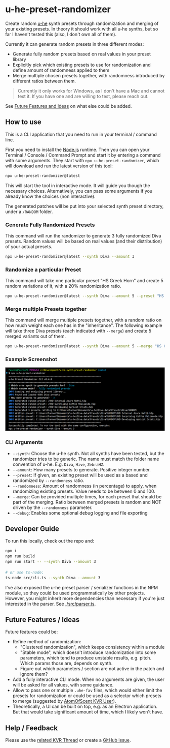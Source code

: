 # u-he-preset-randomizer

Create random [u-he](https://u-he.com/) synth presets through randomization and merging of your existing presets.
In theory it should work with all u-he synths, but so far I haven't tested this (also, I don't own all of them).

Currently it can generate random presets in three different modes:
* Generate fully random presets based on real values in your preset library
* Explicitly pick which existing presets to use for randomization and define amount of randomness applied to them
* Merge multiple chosen presets together, with randomness introduced by different ratios between them.

> Currently it only works for Windows, as I don't have a Mac and cannot test it. 
> If you have one and are willing to test, please reach out.

See [Future Features and Ideas](#future-features--ideas) on what else could be added.

## How to use

This is a CLI application that you need to run in your terminal / command line.

First you need to install the [Node.js](https://nodejs.org/en) runtime.
Then you can open your Terminal / Console / Command Prompt and start it by entering a command with some arguments.
They start with `npx u-he-preset-randomizer`, which will download and run the latest version of this tool:

```sh
npx u-he-preset-randomizer@latest
```

This will start the tool in interactive mode. It will guide you though the necessary choices.
Alternatively, you can pass some arguments if you already know the choices (non interactive).

The generated patches will be put into your selected synth preset directory, under a `/RANDOM` folder.

### Generate Fully Randomized Presets

This command will run the randomizer to generate 3 fully randomized Diva presets.
Random values will be based on real values (and their distribution) of your actual presets. 

```sh
npx u-he-preset-randomizer@latest --synth Diva --amount 3
```

### Randomize a particular Preset

This command will take one particular preset "HS Greek Horn" and create 5 random variations of it, with a 20% randomization ratio.

```sh
npx u-he-preset-randomizer@latest --synth Diva --amount 5 --preset "HS Greek Horn" --randomness 20
```

### Merge multiple Presets together

This command will merge multiple presets together, with a random ratio on how much weight each one has in the "inheritance". 
The following example will take three Diva presets (each indicated with `--merge`) and create 5 merged variants out of them.

```bash
npx u-he-preset-randomizer@latest --synth Diva --amount 5 --merge "HS Greek Horn" --merge "HS Strumpet" --merge "HS Baroqualog"
```

### Example Screenshot

![CLI Screenshot](./assets/cli-screenshot.png)

### CLI Arguments

* `--synth`: Choose the u-he synth. Not all synths have been tested, but the randomizer tries to be generic. The name must match the folder name convention of u-he. E.g. `Diva`, `Hive`, `ZebraHZ`.
* `--amount`: How many presets to generate. Positive integer number.
* `--preset`: If given, an existing preset will be used as a based and randomized by `--randomness` ratio.
* `--randomness`: Amount of randomness (in percentage) to apply, when randomizing existing presets. Value needs to be between 0 and 100.
* `--merge`: Can be provided multiple times, for each preset that should be part of the merging. Ratio between merged presets is random and NOT driven by the `--randomness` parameter.
* `--debug`: Enables some optional debug logging and file exporting

## Developer Guide

To run this locally, check out the repo and:

```sh
npm i
npm run build
npm run start -- --synth Diva --amount 3

# or use ts-node:
ts-node src/cli.ts --synth Diva --amount 3
```

I've also exposed the u-he preset parser / serializer functions in the NPM module, so they could be used programmatically by other projects. However, you might inherit more dependencies than necessary if you're just interested in the parser. See [./src/parser.ts](./src/parser.ts).

## Future Features / Ideas

Future features could be:

* Refine method of randomization:
  * "Clustered randomization", which keeps consistency within a module
  * "Stable mode", which doesn't introduce randomization into some parameters, which tend to produce unstable results, e.g. pitch. Which params those are, depends on synth.
  * Figure out which parameters / section are not active in the patch and ignore them?
* Add a fully interactive CLI mode. When no arguments are given, the user will be asked for all values, with some guidance.
* Allow to pass one or multiple `.uhe-fav` files, which would either limit the presets for randomization or could be used as a selector which presets to merge (suggested by [AtomOfScent KVR User](https://www.kvraudio.com/forum/viewtopic.php?p=8898429#p8898429)).
* Theoretically, a UI can be built on top, e.g. as an Electron application. But that would take significant amount of time, which I likely won't have.

## Help / Feedback

Please use the [related KVR Thread](https://www.kvraudio.com/forum/viewtopic.php?p=8898478) or create a [GitHub issue](https://github.com/Fannon/u-he-preset-randomizer/issues).
